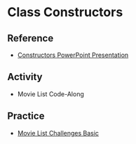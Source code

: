 # Class Constructors

## Reference
- <a href="Constructors.pptx" target="_blank">Constructors PowerPoint Presentation</a>

## Activity
- Movie List Code-Along

## Practice
- [Movie List Challenges Basic](MovieListChallengesBasic.md)